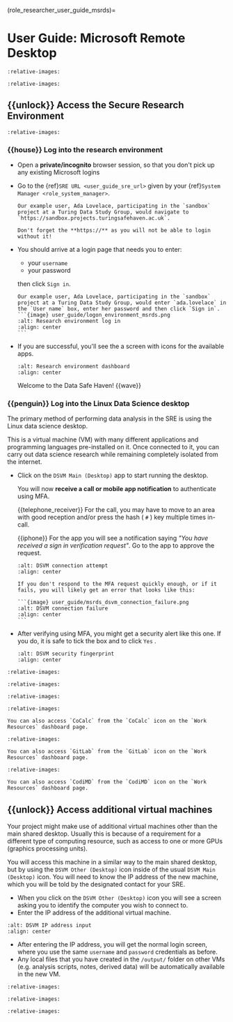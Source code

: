 (role_researcher_user_guide_msrds)=

# User Guide: Microsoft Remote Desktop

```{include} snippets/01_introduction.partial.md
:relative-images:
```

```{include} snippets/02_account_setup.partial.md
:relative-images:
```

## {{unlock}} Access the Secure Research Environment

```{include} snippets/03_01_prerequisites.partial.md
:relative-images:
```

### {{house}} Log into the research environment

- Open a **private/incognito** browser session, so that you don't pick up any existing Microsoft logins

- Go to the {ref}`SRE URL <user_guide_sre_url>` given by your {ref}`System Manager <role_system_manager>`.

  ```{note}
  Our example user, Ada Lovelace, participating in the `sandbox` project at a Turing Data Study Group, would navigate to `https://sandbox.projects.turingsafehaven.ac.uk`.
  ```

  ```{important}
  Don't forget the **https://** as you will not be able to login without it!
  ```

- You should arrive at a login page that needs you to enter:

  - your `username`
  - your password

  then click `Sign in`.

  ````{note}
  Our example user, Ada Lovelace, participating in the `sandbox` project at a Turing Data Study Group, would enter `ada.lovelace` in the `User name` box, enter her password and then click `Sign in`.
  ```{image} user_guide/logon_environment_msrds.png
  :alt: Research environment log in
  :align: center
  ```
  ````

- If you are successful, you'll see the a screen with icons for the available apps.

  ```{image} user_guide/msrds_dashboard.png
  :alt: Research environment dashboard
  :align: center
  ```

  Welcome to the Data Safe Haven! {{wave}}

### {{penguin}} Log into the Linux Data Science desktop

The primary method of performing data analysis in the SRE is using the Linux data science desktop.

This is a virtual machine (VM) with many different applications and programming languages pre-installed on it.
Once connected to it, you can carry out data science research while remaining completely isolated from the internet.

- Click on the `DSVM Main (Desktop)` app to start running the desktop.

  You will now **receive a call or mobile app notification** to authenticate using MFA.

  {{telephone_receiver}} For the call, you may have to move to an area with good reception and/or press the hash ( `#` ) key multiple times in-call.

  {{iphone}} For the app you will see a notification saying _"You have received a sign in verification request"_. Go to the app to approve the request.

  ```{image} user_guide/msrds_dsvm_connection.png
  :alt: DSVM connection attempt
  :align: center
  ```

  ````{caution}
  If you don't respond to the MFA request quickly enough, or if it fails, you will likely get an error that looks like this:

  ```{image} user_guide/msrds_dsvm_connection_failure.png
  :alt: DSVM connection failure
  :align: center
  ```
  ````

- After verifying using MFA, you might get a security alert like this one. If you do, it is safe to tick the box and to click `Yes` .

  ```{image} user_guide/msrds_dsvm_security_fingerprint.png
  :alt: DSVM security fingerprint
  :align: center
  ```

```{include} snippets/03_02_dsvm_login.partial.md
:relative-images:
```

```{include} snippets/04_using_dsvm.partial.md
:relative-images:
```

```{include} snippets/05_share_files.partial.md
:relative-images:
```

```{include} snippets/06_cocalc.partial.md
:relative-images:
```

```{tip}
You can also access `CoCalc` from the `CoCalc` icon on the `Work Resources` dashboard page.
```

```{include} snippets/07_gitlab.partial.md
:relative-images:
```

```{tip}
You can also access `GitLab` from the `GitLab` icon on the `Work Resources` dashboard page.
```

```{include} snippets/08_codimd.partial.md
:relative-images:
```

```{tip}
You can also access `CodiMD` from the `CodiMD` icon on the `Work Resources` dashboard page.
```

## {{unlock}} Access additional virtual machines

Your project might make use of additional virtual machines other than the main shared desktop.
Usually this is because of a requirement for a different type of computing resource, such as access to one or more GPUs (graphics processing units).

You will access this machine in a similar way to the main shared desktop, but by using the `DSVM Other (Desktop)` icon inside of the usual `DSVM Main (Desktop)` icon.
You will need to know the IP address of the new machine, which you will be told by the designated contact for your SRE.

- When you click on the `DSVM Other (Desktop)` icon you will see a screen asking you to identify the computer you wish to connect to.
- Enter the IP address of the additional virtual machine.

```{image} user_guide/msrds_dsvm_rdc_screen.png
:alt: DSVM IP address input
:align: center
```

- After entering the IP address, you will get the normal login screen, where you use the same `username` and `password` credentials as before.
- Any local files that you have created in the `/output/` folder on other VMs (e.g. analysis scripts, notes, derived data) will be automatically available in the new VM.

```{include} snippets/10_databases.partial.md
:relative-images:
```

```{include} snippets/11_report_bugs.partial.md
:relative-images:
```

```{include} snippets/12_end_matter.partial.md
:relative-images:
```
